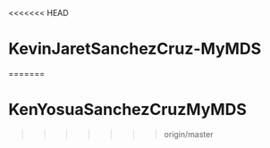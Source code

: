 <<<<<<< HEAD
# KevinJaretSanchezCruz-MyMDS
=======
# KenYosuaSanchezCruzMyMDS
>>>>>>> origin/master
